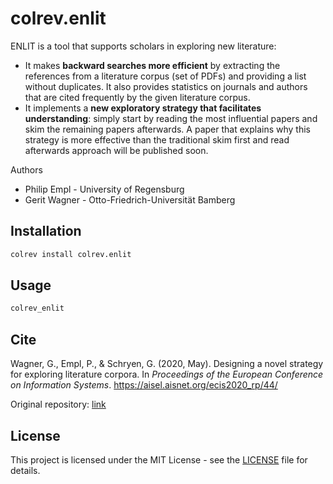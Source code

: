 # colrev.enlit

ENLIT is a tool that supports scholars in exploring new literature:

- It makes **backward searches more efficient** by extracting the references from a literature corpus (set of PDFs) and providing a list without duplicates. It also provides statistics on journals and authors that are cited frequently by the given literature corpus.
- It implements a **new exploratory strategy that facilitates understanding**: simply start by reading the most influential papers and skim the remaining papers afterwards. A paper that explains why this strategy is more effective than the traditional skim first and read afterwards approach will be published soon.

Authors

- Philip Empl - University of Regensburg
- Gerit Wagner - Otto-Friedrich-Universität Bamberg

## Installation

```bash
colrev install colrev.enlit
```

## Usage

```bash
colrev_enlit
```

## Cite

Wagner, G., Empl, P., & Schryen, G. (2020, May). Designing a novel strategy for exploring literature corpora. In *Proceedings of the European Conference on Information Systems*. https://aisel.aisnet.org/ecis2020_rp/44/

Original repository: [link](https://github.com/digital-work-lab/enlit)

## License

This project is licensed under the MIT License - see the [LICENSE](LICENSE) file for details.
